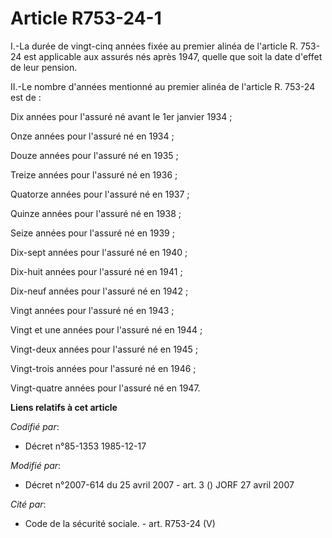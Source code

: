 # Article R753-24-1

I.-La durée de vingt-cinq années fixée au premier alinéa de l'article R. 753-24 est applicable aux assurés nés après 1947,
quelle que soit la date d'effet de leur pension. 

II.-Le nombre d'années mentionné au premier alinéa de l'article R. 753-24 est de : 

Dix années pour l'assuré né avant le 1er janvier 1934 ; 

Onze années pour l'assuré né en 1934 ; 

Douze années pour l'assuré né en 1935 ; 

Treize années pour l'assuré né en 1936 ; 

Quatorze années pour l'assuré né en 1937 ; 

Quinze années pour l'assuré né en 1938 ; 

Seize années pour l'assuré né en 1939 ; 

Dix-sept années pour l'assuré né en 1940 ; 

Dix-huit années pour l'assuré né en 1941 ; 

Dix-neuf années pour l'assuré né en 1942 ; 

Vingt années pour l'assuré né en 1943 ; 

Vingt et une années pour l'assuré né en 1944 ; 

Vingt-deux années pour l'assuré né en 1945 ; 

Vingt-trois années pour l'assuré né en 1946 ; 

Vingt-quatre années pour l'assuré né en 1947.

**Liens relatifs à cet article**

_Codifié par_:

  - Décret n°85-1353 1985-12-17

_Modifié par_:

  - Décret n°2007-614 du 25 avril 2007 - art. 3 () JORF 27 avril 2007

_Cité par_:

  - Code de la sécurité sociale. - art. R753-24 (V)
